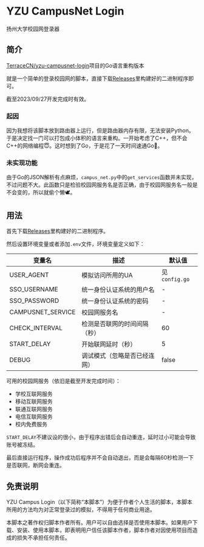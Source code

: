 # YZU CampusNet Login

扬州大学校园网登录器

## 简介

[TerraceCN/yzu-campusnet-login](https://github.com/TerraceCN/yzu-campusnet-login)项目的Go语言重构版本

就是一个简单的登录校园网的脚本，直接下载[Releases](https://github.com/luoboQAQ/yzu-campusnet-login/releases)里构建好的二进制程序即可。

截至2023/09/27开发完成时有效。

### 起因

因为我想将该脚本放到路由器上运行，但是路由器内存有限，无法安装Python。于是决定找一门可以打包成小体积的语言来重构。一开始考虑了C++，但不会C++的网络编程😇。这时想到了Go，于是花了一天时间速通Go🙏。

### 未实现功能

由于Go的JSON解析有点麻烦，`campus_net.py`中的`get_services`函数并未实现，不过问题不大。此函数只是检验校园网服务名是否正确，由于校园网服务名一般是不会变的，所以就偷个懒🕊️。

## 用法

首先下载[Releases](https://github.com/luoboQAQ/yzu-campusnet-login/releases)里构建好的二进制程序。

然后设置环境变量或者添加`.env`文件，环境变量定义如下：

|变量名|描述|默认值|
|-|-|-|
|USER_AGENT|模拟访问所用的UA|见`config.go`|
|SSO_USERNAME|统一身份认证系统的用户名|-|
|SSO_PASSWORD|统一身份认证系统的密码|-|
|CAMPUSNET_SERVICE|校园网服务名|-|
|CHECK_INTERVAL|检测是否联网的时间间隔（秒）|60|
|START_DELAY|开始联网延时（秒）|5|
|DEBUG|调试模式（忽略是否已经连网）|false|

可用的校园网服务（依旧是截至开发完成时间）：

- 学校互联网服务
- 移动互联网服务
- 联通互联网服务
- 电信互联网服务
- 校内免费服务

`START_DELAY`不建议设的很小，由于程序出错后会自动重连，延时过小可能会导致账号被冻结。

最后直接运行程序，操作成功后程序并不会自动退出，而是会每隔60秒检测一下是否联网，断网会重连。


## 免责说明

YZU Campus Login（以下简称“本脚本”）为便于作者个人生活的脚本，本脚本所用的方法均为对正常登录过的模拟，不得用于任何商业用途。

本脚本之著作权归脚本作者所有。用户可以自由选择是否使用本脚本。如果用户下载、安装、使用本脚本，即表明用户信任该脚本作者，脚本作者对因使用项目而造成的损失不承担任何责任。
